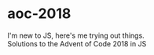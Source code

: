 # aoc-2018
I'm new to JS, here's me trying out things. <br/>
Solutions to the Advent of Code 2018 in JS
